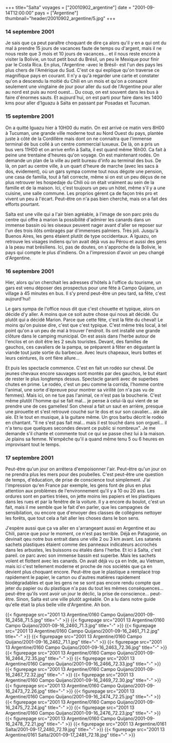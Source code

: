 +++
title="Salta"
voyages = ["20010902_argentine"]
date = "2001-09-14T12:00:00"
pays = ["Argentine"]
thumbnail="header/20010902_argentine/5.jpg"
+++
### 14 septembre 2001

Je sais que ça peut paraître choquant de dire ça alors qu'il y en a qui ont 
du mal à prendre 15 jours de vacances faute de temps ou d'argent, mais il ne 
nous reste que 3 mois et 10 jours de vacances... et il nous reste encore à visiter 
la Bolivie, un tout petit bout du Brésil, un peu le Mexique pour finir par le 
Costa Rica. En plus, l'Argentine -avec le Brésil- est l'un des pays les plus 
chers de l'Amérique du Sud. C'est ce qui explique qu'on traverse ce magnifique 
pays en courant. Il n'y a qu'à regarder une carte et constater qu'on a descendu 
la moitié du Chili en un mois et qu'on a consacré seulement une vingtaine de 
jour pour aller du sud de l'Argentine pour aller au nord est puis au nord ouest... 
Du coup, on est souvent dans les bus à faire d'énormes sauts. Et aujourd´hui, 
on est parti pour faire dans les 1400 kms pour aller d'Iguazu à Salta en passant 
par Posadas et Tucuman.

### 15 septembre 2001

On a quitté Iguazu hier à 10H00 du matin. On est arrivé ce matin vers 8H00 
à Tucuman, une grande ville moderne tout au Nord Ouest du pays, plantée juste 
à côté de la Cordillère mais dont on ne connaitra que l'immense terminal de 
bus collé à un centre commercial luxueux. De là, on a pris un bus vers 11H00 
et on arrive enfin à Salta, il est quand même 16h00. Ca fait à peine une trentaine 
d'heures qu'on voyage. On est maintenant rodés. On demande un plan de la ville 
au petit bureau d'info au terminal des bus. De là, on part au centre ville, 
à un quart d'heure de marche (avec les sacs à dos, évidement), où un gars sympa 
comme tout nous dégote une pension, une casa de familia, tout à fait correcte, 
même si on est un peu déçus de ne plus retrouver les hospedaje du Chili où on 
était vraiment au sein de la famille et de la maison. Ici, c'est toujours un 
peu un hôtel, même s'il y a une cuisine, une salle commune. Les proprios gèrent 
ça de façon très pro et vivent un peu à l'écart. Peut-être on n'a pas bien cherché, 
mais on a fait des efforts pourtant.

Salta est une ville qui a l'air bien agréable, à l'image de son parc près du 
centre qui offre à marion la possibilité d'admirer les canards dans un immense 
bassin où les oiseaux peuvent nager avant d'aller se reposer sur l'un des trois 
ilôts ombragés par d'immenses palmiers. Très joli. Jusqu'à Buenos Aires, les 
gens étaient plutôt de type occidentaux. A Iguazu, on retrouve les visages indiens 
qu'on avait déjà vus au Pérou et aussi des gens à la peau mat brésiliens. Ici, 
pas de doutes, on s'approche de la Bolivie, le pays qui compte le plus d'indiens. 
On a l'impression d'avoir un peu changé d'Argentine. 

### 16 septembre 2001

Hier, alors qu'on cherchait les adresses d'hôtels à l'office du tourisme, un 
gars est venu déposer des prospectus pour une fête à Campo Quijano, un village 
à 45 minutes en bus. Il s'y prend peut-être un peu tard, sa fête, c'est aujourd'hui! 


Le gars sympa de l'office nous dit que c'est chouette et typique, alors on 
décide d'y aller. A moins que ce soit autre chose qui nous ait décidé. Ou plutôt 
qui a décidé Marion. Parce que cette fête, c'est la fête du cheval! Le moins 
qu'on puisse dire, c'est que c'est typique. C'est même très local, à tel point 
qu'on a un peu de mal à trouver l'endroit. Ils ont installé une grande clôture 
dans le camping municipal. On est assis dans l'herbe autour de l'enclos et on 
doit être les 2 seuls touristes. Devant, des familles de gauchos, ces cavaliers 
de la pampa, se préparent à fêter en dégustant la viande tout juste sortie du 
barbecue. Avec leurs chapeaux, leurs bottes et leurs ceintures, ils ont fière 
allure...

Et puis les spectacle commence. C'est en fait un rodéo sur cheval. De jeunes 
chevaux encore sauvages sont montés par des gauchos, le but étant de rester 
le plus longtemps dessus. Spectacle garanti avec de superbes chutes en prime. 
Le rodéo, c'est un peu comme la corrida, l'homme contre l'animal, une sorte 
d'épreuve pour montrer sa virilité (on n'a pas vu de femmes). Mais ici, on ne 
tue pas l'animal, ce n'est pas la boucherie. C'est même plutôt l'homme qui se 
fait mal... je pense à celui-là qui vient de se prendre une de ces gamelles! 
Son cheval a fait un saut en arrière, presque une pirouette et s'est retrouvé 
couché sur le dos et sur son cavalier... aïe aïe aïe. Et le tout en musique, 
à la guitare même. Un gros barbu décrit le rodéo en chantant. "Il ne s'est pas 
fait mal... mais il est touché dans son orgueil... il n'a tenu que quelques 
secondes devant ce public si nombreux". Je me demande s'il chante et commente 
tout ce qui se passe chez lui à la maison. Je plains sa femme. N'empêche qu'il 
a quand même tenu 5 ou 6 heures en improvisant tout le temps.

### 17 septembre 2001

Peut-être qu'un jour on arrêtera d'empoisonner l'air. Peut-être qu'un jour 
on ne prendra plus les mers pour des poubelles. C'est peut-être une question 
de temps, d'éducation, de prise de conscience tout simplement. J'ai l'impression 
qu'en France par exemple, les gens font de plus en plus attention aux problèmes 
de l'environnement qu'il y a 10 ou 20 ans. Les ordures sont en parties triées, 
on jette moins les papiers et les plastiques dans les rues et par la fenêtre 
de la voiture. Il y a encore du boulot, c'est un fait, mais il me semble que 
le fait d'en parler, que les campagnes de sensibilation, ou encore que d'envoyer 
des classes de collégiens nettoyer les forêts, que tout cela a fait aller les 
choses dans le bon sens. 

J'espère aussi que ça va aller en s'arrangeant aussi en Argentine et au Chili, 
parce que pour le moment, ce n'est pas terrible. Déjà en Patagonie, on devinait 
qeu notre bus entrait dans une ville 2 ou 3 km avant. Les satanés sachets plastiques 
étaient comme des panneaux indicateurs accrochés dans les arbustes, les buissons 
ou étalés dans l'herbe. Et ici à Salta, c'est pareil. ce parc avec son immense 
bassin est superbe. Mais les sachets volent et flottent avec les canards. On 
avait déjà vu ça en Inde, au Vietnam, mais ici c'est tellement moderne et proche 
de nos sociétés que ça en devient plus choquant encore. Peut-être que le plastique 
a remplacé trop rapidement le papier, le carton ou d'autres matières rapidement 
biodégradables et que les gens ne se sont pas encore rendu compte que jeter 
du papier ou du plastique n'a pas du tout les mêmes conséquences... peut-être 
qu'ils vont avoir un jour le déclic, la prise de conscience... peut-être. Sinon, 
Salta est une ville plutôt agréable. On a lu dans notre guide qu'elle était 
la plus belle ville d'Argentine. Ah bon. 


<div id="TOTO">{{< figurepage src="2001 13 Argentine/0160 Campo Quijano/2001-09-16_2458_71.5.jpg" title="-"  >}}
{{< figurepage src="2001 13 Argentine/0160 Campo Quijano/2001-09-16_2460_71.3.jpg" title="-"  >}}
{{< figurepage src="2001 13 Argentine/0160 Campo Quijano/2001-09-16_2461_71.2.jpg" title="-"  >}}
{{< figurepage src="2001 13 Argentine/0160 Campo Quijano/2001-09-16_2462_71.1.jpg" title="-"  >}}
{{< figurepage src="2001 13 Argentine/0160 Campo Quijano/2001-09-16_2463_72.36.jpg" title="-"  >}}
{{< figurepage src="2001 13 Argentine/0160 Campo Quijano/2001-09-16_2464_72.35.jpg" title="-"  >}}
{{< figurepage src="2001 13 Argentine/0160 Campo Quijano/2001-09-16_2466_72.33.jpg" title="-"  >}}
{{< figurepage src="2001 13 Argentine/0160 Campo Quijano/2001-09-16_2467_72.32.jpg" title="-"  >}}
{{< figurepage src="2001 13 Argentine/0160 Campo Quijano/2001-09-16_2469_72.30.jpg" title="-"  >}}
{{< figurepage src="2001 13 Argentine/0160 Campo Quijano/2001-09-16_2473_72.26.jpg" title="-"  >}}
{{< figurepage src="2001 13 Argentine/0160 Campo Quijano/2001-09-16_2474_72.25.jpg" title="-"  >}}
{{< figurepage src="2001 13 Argentine/0160 Campo Quijano/2001-09-16_2475_72.24.jpg" title="-"  >}}
{{< figurepage src="2001 13 Argentine/0160 Campo Quijano/2001-09-16_2476_72.23.jpg" title="-"  >}}
{{< figurepage src="2001 13 Argentine/0160 Campo Quijano/2001-09-16_2478_72.21.jpg" title="-"  >}}
{{< figurepage src="2001 13 Argentine/0161 Salta/2001-09-17_2480_72.19.jpg" title="-"  >}}
{{< figurepage src="2001 13 Argentine/0161 Salta/2001-09-17_2481_72.18.jpg" title="-"  >}}
</DIV>

